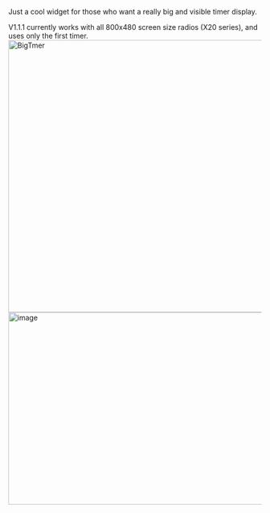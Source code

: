 Just a cool widget for those who want a really big and visible timer display.

V1.1.1 currently works with all 800x480 screen size radios (X20 series), and uses only the first timer.
<img width="1370" height="541" alt="BigTmer" src="https://github.com/user-attachments/assets/63861608-9d07-47a4-a1bd-0ba02ddd7011" />
<img width="1045" height="382" alt="image" src="https://github.com/user-attachments/assets/5d402a82-9324-473a-8684-2750c9166361" />
